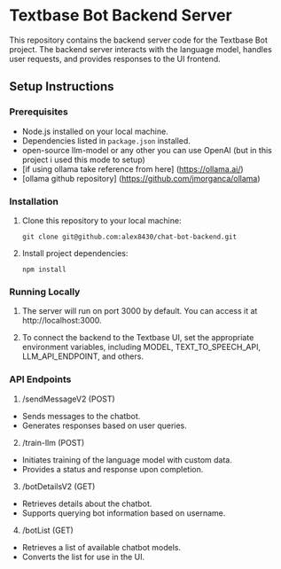 # Textbase Bot Backend Server

This repository contains the backend server code for the Textbase Bot project. The backend server interacts with the language model, handles user requests, and provides responses to the UI frontend.

## Setup Instructions

### Prerequisites
- Node.js installed on your local machine.
- Dependencies listed in `package.json` installed.
- open-source llm-model or any other you can use OpenAI (but in this project i used this mode to setup)
- [if using ollama take reference from here]  (https://ollama.ai/)
- [ollama github repository] (https://github.com/jmorganca/ollama)

### Installation

1. Clone this repository to your local machine:
   ```shell
   git clone git@github.com:alex8430/chat-bot-backend.git

2. Install project dependencies:
    ```
    npm install
### Running Locally
1. The server will run on port 3000 by default. You can access it at http://localhost:3000.

2. To connect the backend to the Textbase UI, set the appropriate environment variables, including MODEL, TEXT_TO_SPEECH_API, LLM_API_ENDPOINT, and others.

### API Endpoints
1. /sendMessageV2 (POST)
- Sends messages to the chatbot.
- Generates responses based on user queries.
2. /train-llm (POST)
- Initiates training of the language model with custom data.
- Provides a status and response upon completion.
3. /botDetailsV2 (GET)
- Retrieves details about the chatbot.
- Supports querying bot information based on username.
4. /botList (GET)
- Retrieves a list of available chatbot models.
- Converts the list for use in the UI.
